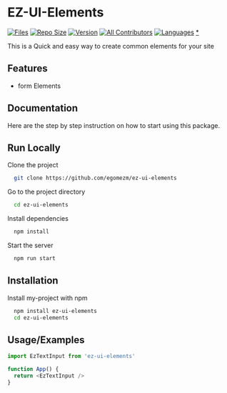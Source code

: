
# EZ-UI-Elements
[![Files](https://img.shields.io/github/directory-file-count/egomezm/ez-ui-elements)](https://github.com/egomezm/ez-ui-elements)
[![Repo Size](https://img.shields.io/github/repo-size/egomezm/ez-ui-elements)](https://github.com/egomezm/ez-ui-elements)
[![Version](https://img.shields.io/github/package-json/v/egomezm/ez-ui-elements)](https://github.com/egomezm/ez-ui-elements/blob/main/package.json)
[![All Contributors](https://img.shields.io/github/all-contributors/all-contributors/all-contributors/master)](https://github.com/egomezm/ez-ui-elements)
[![Languages](https://img.shields.io/github/languages/count/egomezm/ez-ui-elements)](https://github.com/egomezm/ez-ui-elements)
[*](https://shields.io/)


This is a Quick and easy way to create common elements for your site


## Features

- form Elements


## Documentation

Here are the step by step instruction on how to start using this package.


## Run Locally

Clone the project

```bash
  git clone https://github.com/egomezm/ez-ui-elements
```

Go to the project directory

```bash
  cd ez-ui-elements
```

Install dependencies

```bash
  npm install
```

Start the server

```bash
  npm run start
```


## Installation

Install my-project with npm

```bash
  npm install ez-ui-elements
  cd ez-ui-elements
```


## Usage/Examples

```javascript
import EzTextInput from 'ez-ui-elements'

function App() {
  return <EzTextInput />
}
```



